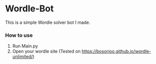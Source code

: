 # Wordle-Bot
This is a simple Wordle solver bot I made.

### How to use
1. Run Main.py
2. Open your wordle site (Tested on https://bosorioo.github.io/wordle-unlimited/) 
